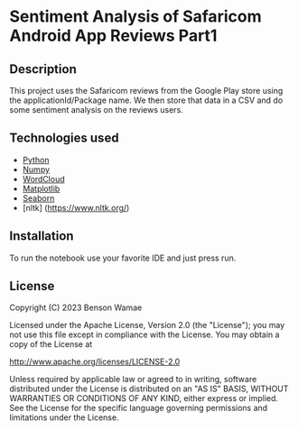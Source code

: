 # Sentiment Analysis of Safaricom Android App Reviews Part1

## Description

This project uses the Safaricom reviews from the Google Play store using the applicationId/Package name.
We then store that data in a CSV and do some sentiment analysis on the reviews users.


## Technologies used

- [Python](https://www.python.org/)
- [Numpy](https://numpy.org/)
- [WordCloud](https://github.com/amueller/word_cloud)
- [Matplotlib](https://matplotlib.org/stable/tutorials/pyplot.html)
- [Seaborn](https://seaborn.pydata.org/)
- [nltk] (https://www.nltk.org/)

## Installation

To run the notebook use your favorite IDE and just press run.

## License

Copyright (C) 2023 Benson Wamae

Licensed under the Apache License, Version 2.0 (the "License");
you may not use this file except in compliance with the License.
You may obtain a copy of the License at

http://www.apache.org/licenses/LICENSE-2.0

Unless required by applicable law or agreed to in writing, software
distributed under the License is distributed on an "AS IS" BASIS,
WITHOUT WARRANTIES OR CONDITIONS OF ANY KIND, either express or implied.
See the License for the specific language governing permissions and
limitations under the License.
